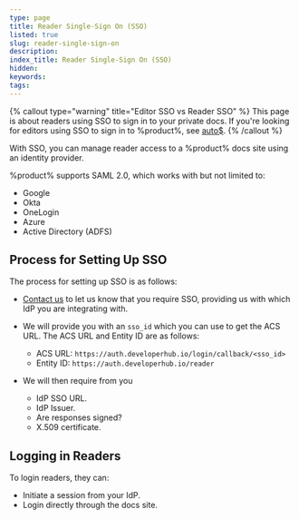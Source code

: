 ```yaml
---
type: page
title: Reader Single-Sign On (SSO)
listed: true
slug: reader-single-sign-on
description: 
index_title: Reader Single-Sign On (SSO)
hidden: 
keywords: 
tags: 
---
```


{% callout type="warning" title="Editor SSO vs Reader SSO" %}
This page is about readers using SSO to sign in to your private docs. If you're looking for editors using SSO to sign in to %product%, see [auto$](/support-center/editor-single-sign-on--sso-).
{% /callout %}

With SSO, you can manage reader access to a %product% docs site using an identity provider.

%product% supports SAML 2.0, which works with but not limited to:

- Google
- Okta
- OneLogin
- Azure
- Active Directory (ADFS)

## Process for Setting Up SSO

The process for setting up SSO is as follows:

- [Contact us](/support-center/contact-us) to let us know that you require SSO, providing us with which IdP you are integrating with.
- We will provide you with an `sso_id` which you can use to get the ACS URL. The ACS URL and Entity ID are as follows:
    - ACS URL: `https://auth.developerhub.io/login/callback/<sso_id>`
    - Entity ID: `https://auth.developerhub.io/reader`

- We will then require from you 
    - IdP SSO URL.
    - IdP Issuer.
    - Are responses signed?
    - X.509 certificate.

## Logging in Readers

To login readers, they can:

- Initiate a session from your IdP.
- Login directly through the docs site.